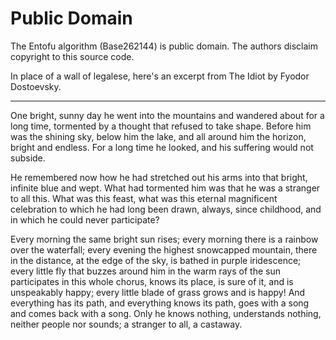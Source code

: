 # Public Domain

The Entofu algorithm (Base262144) is public domain. The authors disclaim copyright to this source code.

In place of a wall of legalese, here's an excerpt from The Idiot by Fyodor Dostoevsky.

---

One bright, sunny day he went into the mountains and wandered about for a long time, tormented by a thought that refused to take shape. Before him was the shining sky, below him the lake, and all around him the horizon, bright and endless. For a long time he looked, and his suffering would not subside.

He remembered now how he had stretched out his arms into that bright, infinite blue and wept. What had tormented him was that he was a stranger to all this. What was this feast, what was this eternal magnificent celebration to which he had long been drawn, always, since childhood, and in which he could never participate?

Every morning the same bright sun rises; every morning there is a rainbow over the waterfall; every evening the highest snowcapped mountain, there in the distance, at the edge of the sky, is bathed in purple iridescence; every little fly that buzzes around him in the warm rays of the sun participates in this whole chorus, knows its place, is sure of it, and is unspeakably happy; every little blade of grass grows and is happy! And everything has its path, and everything knows its path, goes with a song and comes back with a song. Only he knows nothing, understands nothing, neither people nor sounds; a stranger to all, a castaway.
